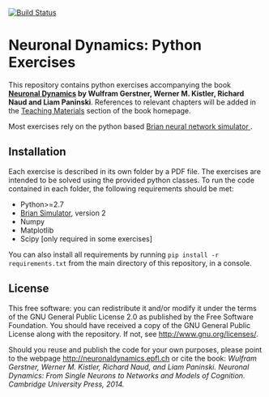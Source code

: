[![Build Status](https://travis-ci.org/EPFL-LCN/neuronaldynamics-exercises.svg?branch=brian2)](https://travis-ci.org/EPFL-LCN/neuronaldynamics-exercises)

# Neuronal Dynamics: Python Exercises

This repository contains python exercises accompanying the book **[Neuronal Dynamics](http://neuronaldynamics.epfl.ch/) by Wulfram Gerstner, Werner M. Kistler, Richard Naud and Liam Paninski**. References to relevant chapters will be added in the [Teaching Materials](http://neuronaldynamics.epfl.ch/lectures.html) section of the book homepage.

Most exercises rely on the python based [Brian neural network simulator ](https://github.com/brian-team/brian2).

## Installation

Each exercise is described in its own folder by a PDF file. The exercises are intended to be solved using the provided python classes. To run the code contained in each folder, the following requirements should be met:

* Python>=2.7
* [Brian Simulator](https://github.com/brian-team/brian2), version 2
* Numpy
* Matplotlib
* Scipy [only required in some exercises]

You can also install all requirements by running ``pip install -r requirements.txt`` from the main directory of this repository, in a console.

## License

This free software: you can redistribute it and/or modify it under the terms of the GNU General Public License 2.0 as published by the Free Software Foundation. You should have received a copy of the GNU General Public License along with the repository. If not, see <http://www.gnu.org/licenses/>.

Should you reuse and publish the code for your own purposes, please point to the webpage <http://neuronaldynamics.epfl.ch> or cite the book:
*Wulfram Gerstner, Werner M. Kistler, Richard Naud, and Liam Paninski. Neuronal Dynamics: From Single Neurons to Networks and Models of Cognition. Cambridge University Press, 2014.*